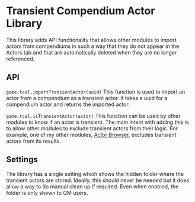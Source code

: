 # Transient Compendium Actor Library

This library adds API functionality that allows other modules to import actors from compendiums in such a way that they do not appear in the Actors tab and that are automatically deleted when they are no longer referenced.

## API

`game.tcal.importTransientActor(uuid)` This function is used to import an actor from a compendium as a transient actor. It takes a uuid for a compendium actor and returns the imported actor.

`game.tcal.isTransientActor(actor)` This function can be used by other modules to know if an actor is transient. The main intent with adding this is to allow other modules to exclude transient actors from their logic. For example, one of my other modules, [Actor Browser](https://foundryvtt.com/packages/actor-browser), excludes transient actors from its results.

## Settings

The library has a single setting which shows the hidden folder where the transient actors are stored. Ideally, this should never be needed but it does allow a way to do manual clean up if required. Even when enabled, the folder is only shown to GM users.